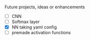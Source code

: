 Future projects, ideas or enhancements

- [ ] CNN
- [ ] Softmax layer
- [x] NN taking yaml config
- [ ] premade activation functions
